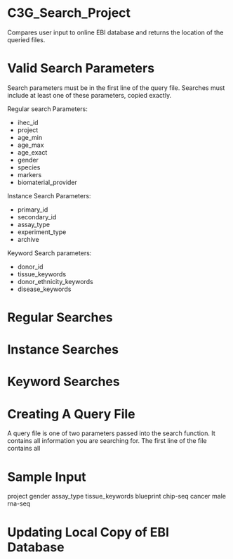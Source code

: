 # C3G_Search_Project
Compares user input to online EBI database and returns the location of the queried files. 

# Valid Search Parameters
Search parameters must be in the first line of the query file. Searches must include at least one of these parameters, copied exactly. 

Regular search Parameters:
- ihec_id
- project
- age_min
- age_max
- age_exact
- gender
- species
- markers
- biomaterial_provider


Instance Search Parameters:
- primary_id
- secondary_id
- assay_type
- experiment_type
- archive

Keyword Search parameters:
- donor_id
- tissue_keywords
- donor_ethnicity_keywords
- disease_keywords

# Regular Searches

# Instance Searches

# Keyword Searches

# Creating A Query File
A query file is one of two parameters passed into the search function. It contains all information you are searching for. The first line of the file contains all 

# Sample Input

project gender  assay_type  tissue_keywords
blueprint   chip-seq  cancer
  male  rna-seq 





# Updating Local Copy of EBI Database
